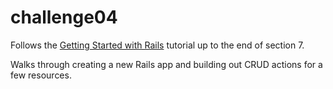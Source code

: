 # challenge04
Follows the [Getting Started with Rails](https://guides.rubyonrails.org/getting_started.html) tutorial up to the end of section 7. 

Walks through creating a new Rails app and building out CRUD actions for a few resources.
